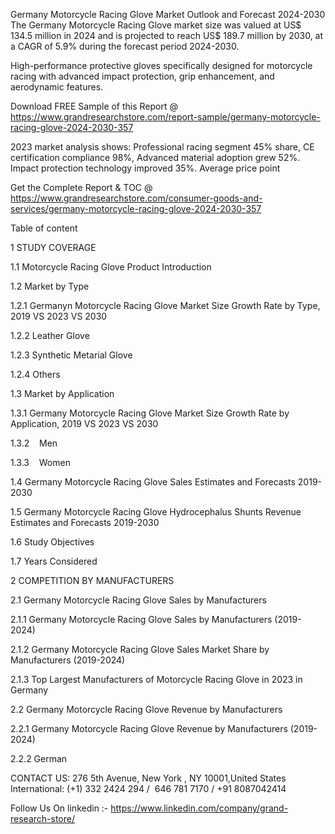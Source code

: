 Germany Motorcycle Racing Glove Market Outlook and Forecast 2024-2030
The Germany Motorcycle Racing Glove market size was valued at US$ 134.5 million in 2024 and is projected to reach US$ 189.7 million by 2030, at a CAGR of 5.9% during the forecast period 2024-2030.

High-performance protective gloves specifically designed for motorcycle racing with advanced impact protection, grip enhancement, and aerodynamic features.

Download FREE Sample of this Report @ https://www.grandresearchstore.com/report-sample/germany-motorcycle-racing-glove-2024-2030-357

2023 market analysis shows: Professional racing segment 45% share, CE certification compliance 98%, Advanced material adoption grew 52%. Impact protection technology improved 35%. Average price point

Get the Complete Report & TOC @ https://www.grandresearchstore.com/consumer-goods-and-services/germany-motorcycle-racing-glove-2024-2030-357

Table of content

1 STUDY COVERAGE

1.1 Motorcycle Racing Glove Product Introduction

1.2 Market by Type

1.2.1 Germanyn Motorcycle Racing Glove Market Size Growth Rate by Type, 2019 VS 2023 VS 2030

1.2.2 Leather Glove

1.2.3 Synthetic Metarial Glove

1.2.4 Others

1.3 Market by Application

1.3.1 Germany Motorcycle Racing Glove Market Size Growth Rate by Application, 2019 VS 2023 VS 2030

1.3.2    Men

1.3.3    Women

1.4 Germany Motorcycle Racing Glove Sales Estimates and Forecasts 2019-2030

1.5 Germany Motorcycle Racing Glove Hydrocephalus Shunts Revenue Estimates and Forecasts 2019-2030

1.6 Study Objectives

1.7 Years Considered

2 COMPETITION BY MANUFACTURERS

2.1 Germany Motorcycle Racing Glove Sales by Manufacturers

2.1.1 Germany Motorcycle Racing Glove Sales by Manufacturers (2019-2024)

2.1.2 Germany Motorcycle Racing Glove Sales Market Share by Manufacturers (2019-2024)

2.1.3 Top Largest Manufacturers of Motorcycle Racing Glove in 2023 in Germany

2.2 Germany Motorcycle Racing Glove Revenue by Manufacturers

2.2.1 Germany Motorcycle Racing Glove Revenue by Manufacturers (2019-2024)

2.2.2 German

CONTACT US:
276 5th Avenue, New York , NY 10001,United States
International: (+1) 332 2424 294 /  646 781 7170 / +91 8087042414

Follow Us On linkedin :- https://www.linkedin.com/company/grand-research-store/
